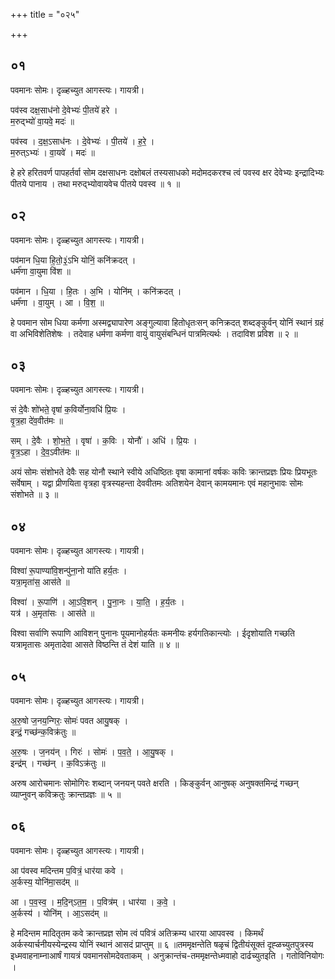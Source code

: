 +++
title = "०२५"

+++


## ०१
पवमानः सोमः। दृळ्हच्युत आगस्त्यः। गायत्री।

पव॑स्व दक्ष॒साध॑नो दे॒वेभ्यः॑ पी॒तये॑ हरे ।  
म॒रुद्भ्यो॑ वा॒यवे॒ मदः॑ ॥

पव॑स्व । द॒क्ष॒ऽसाध॑नः । दे॒वेभ्यः॑ । पी॒तये॑ । ह॒रे॒ ।  
म॒रुत्ऽभ्यः॑ । वा॒यवे॑ । मदः॑ ॥

हे हरे हरितवर्ण पापहर्तर्वा सोम दक्षसाधनः दक्षोबलं तस्यसाधको मदोमदकरश्च त्वं पवस्व क्षर देवेभ्यः इन्द्रादिभ्यः पीतये पानाय । तथा मरुद्भ्योवायवेच पीतये पवस्व ॥ १ ॥

## ०२
पवमानः सोमः। दृळ्हच्युत आगस्त्यः। गायत्री।

पव॑मान धि॒या हि॒तो॒३॒॑ऽभि योनिं॒ कनि॑क्रदत् ।  
धर्म॑णा वा॒युमा वि॑श ॥

पव॑मान । धि॒या । हि॒तः । अ॒भि । योनि॑म् । कनि॑क्रदत् ।  
धर्म॑णा । वा॒युम् । आ । वि॒श॒ ॥

हे पवमान सोम धिया कर्मणा अस्मद्व्यापारेण अङ्गुल्यावा हितोधृतःसन् कनिक्रदत् शब्दङ्कुर्वन् योनिं स्थानं ग्रहं वा अभिविशेतिशेषः । तदेवाह धर्मणा कर्मणा वायुं वायुसंबन्धिनं पात्रमित्यर्थः । तदाविश प्रविश ॥ २ ॥

## ०३
पवमानः सोमः। दृळ्हच्युत आगस्त्यः। गायत्री।

सं दे॒वैः शो॑भते॒ वृषा॑ क॒विर्योना॒वधि॑ प्रि॒यः ।  
वृ॒त्र॒हा दे॑व॒वीत॑मः ॥

सम् । दे॒वैः । शो॒भ॒ते॒ । वृषा॑ । क॒विः । योनौ॑ । अधि॑ । प्रि॒यः ।  
वृ॒त्र॒ऽहा । दे॒व॒ऽवीत॑मः ॥

अयं सोमः संशोभते देवैः सह योनौ स्थाने स्वीये अधिष्ठितः वृषा कामानां वर्षकः कविः क्रान्तप्रज्ञः प्रियः प्रियभूतः सर्वेषाम् । यद्वा प्रीणयिता वृत्रहा वृत्रस्यहन्ता देववीतमः अतिशयेन देवान् कामयमानः एवं महानुभावः सोमः संशोभते ॥ ३ ॥

## ०४
पवमानः सोमः। दृळ्हच्युत आगस्त्यः। गायत्री।

विश्वा॑ रू॒पाण्या॑वि॒शन्पु॑ना॒नो या॑ति हर्य॒तः ।  
यत्रा॒मृता॑स॒ आस॑ते ॥

विश्वा॑ । रू॒पाणि॑ । आ॒ऽवि॒शन् । पु॒ना॒नः । या॒ति॒ । ह॒र्य॒तः ।  
यत्र॑ । अ॒मृता॑सः । आस॑ते ॥

विश्वा सर्वाणि रूपाणि आविशन् पुनानः पूयमानोहर्यतः कमनीयः हर्यगतिकान्त्योः । ईदृशोयाति गच्छति यत्रामृतासः अमृतादेवा आसते विष्ठन्ति तं देशं याति ॥ ४ ॥

## ०५
पवमानः सोमः। दृळ्हच्युत आगस्त्यः। गायत्री।

अ॒रु॒षो ज॒नय॒न्गिरः॒ सोमः॑ पवत आयु॒षक् ।  
इन्द्रं॒ गच्छ॑न्क॒विक्र॑तुः ॥

अ॒रु॒षः । ज॒नय॑न् । गिरः॑ । सोमः॑ । प॒व॒ते॒ । आ॒यु॒षक् ।  
इन्द्र॑म् । गच्छ॑न् । क॒विऽक्र॑तुः ॥

अरुष आरोचमानः सोमोगिरः शब्दान् जनयन् पवते क्षरति । किङ्कुर्वन् आनुषक् अनुषक्तमिन्द्रं गच्छन् व्याप्नुवन् कविक्रतुः क्रान्तप्रज्ञः ॥ ५ ॥

## ०६
पवमानः सोमः। दृळ्हच्युत आगस्त्यः। गायत्री।

आ प॑वस्व मदिन्तम प॒वित्रं॒ धार॑या कवे ।  
अ॒र्कस्य॒ योनि॑मा॒सद॑म् ॥

आ । प॒व॒स्व॒ । म॒दि॒न्ऽत॒म॒ । प॒वित्र॑म् । धार॑या । क॒वे॒ ।  
अ॒र्कस्य॑ । योनि॑म् । आ॒ऽसद॑म् ॥

हे मदिन्तम मादितृतम कवे क्रान्तप्रज्ञ सोम त्वं पवित्रं अतिक्रम्य धारया आपवस्व । किमर्थं अर्कस्यार्चनीयस्येन्द्रस्य योनिं स्थानं आसदं प्राप्तुम् ॥ ६ ॥तममृक्षन्तेति षळृचं द्वितीयंसूक्तं दृह्ळच्युतपुत्रस्य इध्मवाहनाम्नाआर्षं गायत्रं पवमानसोमदेवताकम् । अनुक्रान्तंच-तममृक्षन्तेध्मवाहो दार्ढच्युतइति । गतोविनियोगः ।